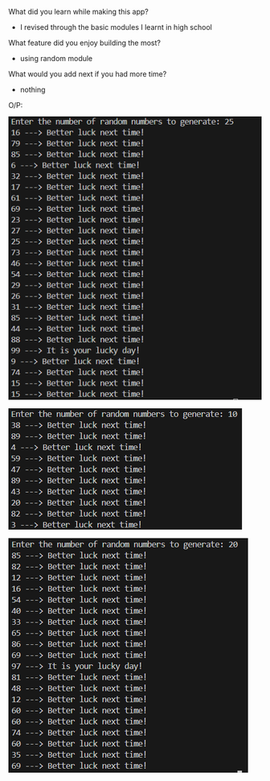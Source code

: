 What did you learn while making this app?
- I revised through the basic modules I learnt in high school

What feature did you enjoy building the most?
- using random module

What would you add next if you had more time?
- nothing

O/P:

![alt text](image.png)

![alt text](image-1.png)

![alt text](image-2.png)